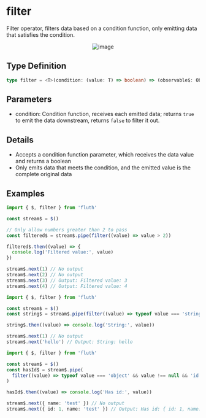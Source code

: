 # filter

Filter operator, filters data based on a condition function, only emitting data that satisfies the condition.

<div style="display: flex; justify-content: center">
  <img src="/filter.drawio.svg" alt="image" >
</div>

## Type Definition

```typescript
type filter = <T>(condition: (value: T) => boolean) => (observable$: Observable<T>) => Observable<T>
```

## Parameters

- condition: Condition function, receives each emitted data; returns `true` to emit the data downstream, returns `false` to filter it out.

## Details

- Accepts a condition function parameter, which receives the data value and returns a boolean
- Only emits data that meets the condition, and the emitted value is the complete original data

## Examples

```typescript
import { $, filter } from 'fluth'

const stream$ = $()

// Only allow numbers greater than 2 to pass
const filtered$ = stream$.pipe(filter((value) => value > 2))

filtered$.then((value) => {
  console.log('Filtered value:', value)
})

stream$.next(1) // No output
stream$.next(2) // No output
stream$.next(3) // Output: Filtered value: 3
stream$.next(4) // Output: Filtered value: 4
```

```typescript
import { $, filter } from 'fluth'

const stream$ = $()
const string$ = stream$.pipe(filter((value) => typeof value === 'string'))

string$.then((value) => console.log('String:', value))

stream$.next(1) // No output
stream$.next('hello') // Output: String: hello
```

```typescript
import { $, filter } from 'fluth'

const stream$ = $()
const hasId$ = stream$.pipe(
  filter((value) => typeof value === 'object' && value !== null && 'id' in value)
)

hasId$.then((value) => console.log('Has id:', value))

stream$.next({ name: 'test' }) // No output
stream$.next({ id: 1, name: 'test' }) // Output: Has id: { id: 1, name: 'test' }
```
